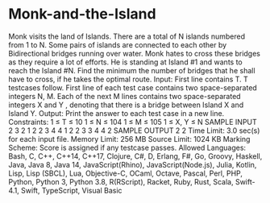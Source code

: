 # Monk-and-the-Island
Monk visits the land of Islands. There are a total of N islands numbered from 1 to N. Some pairs of islands are connected to each other by Bidirectional bridges running over water. Monk hates to cross these bridges as they require a lot of efforts. He is standing at Island #1 and wants to reach the Island #N. Find the minimum the number of bridges that he shall have to cross, if he takes the optimal route.  Input: First line contains T. T testcases follow. First line of each test case contains two space-separated integers N, M. Each of the next M lines contains two space-separated integers X and Y , denoting that there is a bridge between Island X and Island Y.  Output: Print the answer to each test case in a new line.  Constraints: 1 ≤ T ≤ 10 1 ≤ N ≤ 104 1 ≤ M ≤ 105 1 ≤ X, Y ≤ N  SAMPLE INPUT  2 3 2 1 2 2 3 4 4 1 2 2 3 3 4 4 2 SAMPLE OUTPUT  2 2 Time Limit: 3.0 sec(s) for each input file. Memory Limit: 256 MB Source Limit: 1024 KB Marking Scheme: Score is assigned if any testcase passes. Allowed Languages: Bash, C, C++, C++14, C++17, Clojure, C#, D, Erlang, F#, Go, Groovy, Haskell, Java, Java 8, Java 14, JavaScript(Rhino), JavaScript(Node.js), Julia, Kotlin, Lisp, Lisp (SBCL), Lua, Objective-C, OCaml, Octave, Pascal, Perl, PHP, Python, Python 3, Python 3.8, R(RScript), Racket, Ruby, Rust, Scala, Swift-4.1, Swift, TypeScript, Visual Basic
